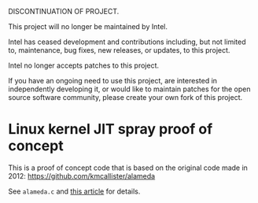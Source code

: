 DISCONTINUATION OF PROJECT.

This project will no longer be maintained by Intel.

Intel has ceased development and contributions including, but not limited to, maintenance, bug fixes, new releases, or updates, to this project. 

Intel no longer accepts patches to this project.

If you have an ongoing need to use this project, are interested in independently developing it, or would like to maintain patches for the open source software community, please create your own fork of this project. 
# Linux kernel JIT spray proof of concept

This is a proof of concept code that is based on the original code made in 2012: https://github.com/kmcallister/alameda

See `alameda.c` and
[this article](http://mainisusuallyafunction.blogspot.com/2012/11/attacking-hardened-linux-systems-with.html)
for details.
